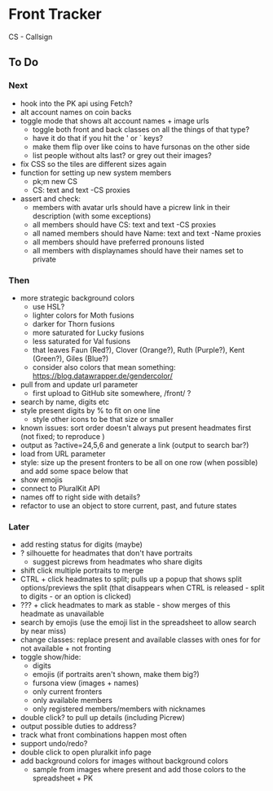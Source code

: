 # Front Tracker

CS - Callsign

## To Do

### Next
- hook into the PK api using Fetch?
- alt account names on coin backs
- toggle mode that shows alt account names + image urls
  - toggle both front and back classes on all the things of that type?
  - have it do that if you hit the ' or ` keys?
  - make them flip over like coins to have fursonas on the other side
  - list people without alts last? or grey out their images?
- fix CSS so the tiles are different sizes again
- function for setting up new system members
  - pk;m new CS
  - CS: text and text -CS proxies
- assert and check:
  - members with avatar urls should have a picrew link in their description (with some exceptions)
  - all members should have CS: text and text -CS proxies
  - all named members should have Name: text and text -Name proxies
  - all members should have preferred pronouns listed
  - all members with displaynames should have their names set to private


### Then
- more strategic background colors
  - use HSL?
  - lighter colors for Moth fusions
  - darker for Thorn fusions
  - more saturated for Lucky fusions
  - less saturated for Val fusions
  - that leaves Faun (Red?), Clover (Orange?), Ruth (Purple?), Kent (Green?), Giles (Blue?)
  - consider also colors that mean something: https://blog.datawrapper.de/gendercolor/
- pull from and update url parameter
  - first upload to GitHub site somewhere, /front/ ?
- search by name, digits etc
- style present digits by % to fit on one line
  - style other icons to be that size or smaller
- known issues: sort order doesn't always put present headmates first (not fixed; to reproduce )
- output as ?active=24,5,6 and generate a link (output to search bar?)
- load from URL parameter
- style: size up the present fronters to be all on one row (when possible) and add some space below that
- show emojis
- connect to PluralKit API
- names off to right side with details?
- refactor to use an object to store current, past, and future states

### Later
- add resting status for digits (maybe)
- ? silhouette for headmates that don't have portraits
   - suggest picrews from headmates who share digits
- shift click multiple portraits to merge
- CTRL + click headmates to split; pulls up a popup that shows split options/previews the split (that disappears when CTRL is released - split to digits - or an option is clicked)
- ??? + click headmates to mark as stable - show merges of this headmate as unavailable
- search by emojis (use the emoji list in the spreadsheet to allow search by near miss)
- change classes: replace present and available classes with ones for for not available + not fronting
- toggle show/hide: 
  - digits
  - emojis (if portraits aren't shown, make them big?)
  - fursona view (images + names)
  - only current fronters
  - only available members
  - only registered members/members with nicknames
- double click? to pull up details (including Picrew)
- output possible duties to address?
- track what front combinations happen most often
- support undo/redo?
- double click to open pluralkit info page
- add background colors for images without background colors
    - sample from images where present and add those colors to the spreadsheet + PK